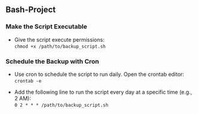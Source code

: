 ## Bash-Project  


### Make the Script Executable  
* Give the script execute permissions:  
 `chmod +x /path/to/backup_script.sh`  

### Schedule the Backup with Cron  
* Use cron to schedule the script to run daily. Open the crontab editor:  
`crontab -e`  
- Add the following line to run the script every day at a specific time (e.g., 2 AM):  
`0 2 * * * /path/to/backup_script.sh`  
